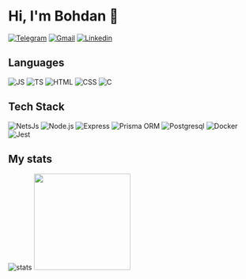 # Hi, I'm Bohdan 👋

[![Telegram](https://img.shields.io/badge/Telegram-2CA5E0?style=for-the-badge&logo=telegram&logoColor=white)](https://t.me/Bo_h_dan)
[![Gmail](https://img.shields.io/badge/Gmail-D14836?style=for-the-badge&logo=gmail&logoColor=white)](mailto:bgdn.56t@gmail.com)
[![Linkedin](https://img.shields.io/badge/LinkedIn-0077B5?style=for-the-badge&logo=linkedin&logoColor=white)](https://www.linkedin.com/in/bohdan-bulakh-a28277321)

## Languages

![JS](https://img.shields.io/badge/JavaScript-F7DF1E?style=for-the-badge&logo=JavaScript&logoColor=white)
![TS](https://img.shields.io/badge/TypeScript-007ACC?style=for-the-badge&logo=typescript&logoColor=white)
![HTML](https://img.shields.io/badge/HTML-F75F1E?style=for-the-badge&logo=html5&logoColor=white)
![CSS](https://img.shields.io/badge/CSS-327CC7?&style=for-the-badge&logo=css3&logoColor=white)
![C](https://img.shields.io/badge/C-00599C?style=for-the-badge&logo=c&logoColor=white)

## Tech Stack

![NetsJs](https://img.shields.io/badge/NestJs-ea2845?style=for-the-badge&logo=nestjs&logoColor=white)
![Node.js](https://img.shields.io/badge/Node.js-43853D?style=for-the-badge&logo=node.js&logoColor=white)
![Express](https://img.shields.io/badge/Express.js-404D59?style=for-the-badge)
![Prisma ORM](https://img.shields.io/badge/Prisma-3982CE?style=for-the-badge&logo=Prisma&logoColor=white)
![Postgresql](https://img.shields.io/badge/PostgreSQL-316192?style=for-the-badge&logo=postgresql&logoColor=white)
![Docker](https://img.shields.io/badge/docker-%230db7ed.svg?style=for-the-badge&logo=docker&logoColor=white)
![Jest](https://img.shields.io/badge/Jest-323330?style=for-the-badge&logo=Jest&logoColor=white)

## My stats

![stats](https://github-readme-stats.vercel.app/api?username=bohdanbulakh&show_icons=true&theme=transparent)
<img height="195px" src="https://github-readme-stats.vercel.app/api/top-langs/?username=bohdanbulakh&theme=transparent&layout=compact">

